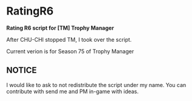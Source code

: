 # RatingR6
<b>Rating R6 script for [TM] Trophy Manager</b>

After CHU-CHI stopped TM, I took over the script.

Current verion is for Season 75 of Trophy Manager

## NOTICE ##
I would like to ask to not redistribute the script under my name. You can contribute with send me and PM in-game with ideas.

